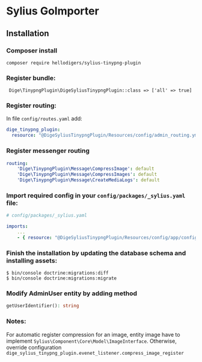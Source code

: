 # Sylius GoImporter

## Installation

### Composer install
```
composer require hellodigers/sylius-tinypng-plugin
```

### Register bundle:
```
 Dige\TinypngPlugin\DigeSyliusTinypngPlugin::class => ['all' => true]
```

### Register routing:
In file `config/routes.yaml` add:
```yaml
dige_tinypng_plugin:
  resource: "@DigeSyliusTinypngPlugin/Resources/config/admin_routing.yml"
```

### Register messenger routing
```yaml
routing:
    'Dige\TinypngPlugin\Message\CompressImage': default
    'Dige\TinypngPlugin\Message\CompressImages': default
    'Dige\TinypngPlugin\Message\CreateMediaLogs': default
```

### Import required config in your `config/packages/_sylius.yaml` file:

```yaml
# config/packages/_sylius.yaml

imports:
    ...
    - { resource: "@DigeSyliusTinypngPlugin/Resources/config/app/config.yml" }
```


### Finish the installation by updating the database schema and installing assets:

```
$ bin/console doctrine:migrations:diff
$ bin/console doctrine:migrations:migrate
```

### Modify AdminUser entity by adding method
```php
getUserIdentifier(): string
```


### Notes:
For automatic register compression for an image, entity image have to implement `Sylius\Component\Core\Model\ImageInterface`.
Otherwise, override configuration `dige_sylius_tinypng_plugin.evenet_listener.compress_image_register`
